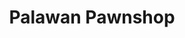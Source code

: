 ---
title: "Palawan Pawnshop"
url: /quezon-city/palawan-pawnshop-commonwealth-avenue/
shop: pawnbroker
---